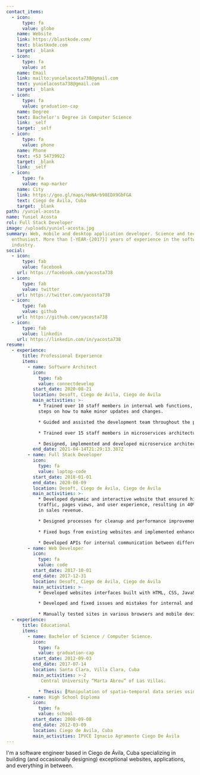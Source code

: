 ```yaml
---
contact_items:
  - icon:
      type: fa
      value: globe
    name: Website
    link: https://blastkode.com/
    text: blastkode.com
    target: _blank
  - icon:
      type: fa
      value: at
    name: Email
    link: mailto:yunielacosta738@gmail.com
    text: yunielacosta738@gmail.com
    target: _blank
  - icon:
      type: fa
      value: graduation-cap
    name: Degree
    text: Bachelor's Degree in Computer Science
    link: _self
    target: _self
  - icon:
      type: fa
      value: phone
    name: Phone
    text: +53 54739922
    target: _blank
    link: _self
  - icon:
      type: fa
      value: map-marker
    name: City
    link: https://goo.gl/maps/HoNArb98EDX9GbFGA
    text: Ciego de Ávila, Cuba
    target: _blank
path: /yuniel-acosta
name: Yuniel Acosta
rol: Full Stack Developer
image: /uploads/yuniel-acosta.jpg
summary: Web, mobile and desktop application developer. Science and technology
  enthusiast. More than [-YEAR-{2017}] years of experience in the software
  industry.
social:
  - icon:
      type: fab
      value: facebook
    url: https://facebook.com/yacosta738
  - icon:
      type: fab
      value: twitter
    url: https://twitter.com/yacosta738
  - icon:
      type: fab
      value: github
    url: https://github.com/yacosta738
  - icon:
      type: fab
      value: linkedin
    url: https://linkedin.com/in/yacosta738
resume:
  - experience:
      title: Professional Experience
      items:
        - name: Software Architect
          icon:
            type: fab
            value: connectdevelop
          start_date: 2020-08-21
          location: Desoft, Ciego de Ávila, Ciego de Ávila
          main_activities: >-
            * Trained over 10 staff members in internal web functions, including
            steps on how to make minor updates and changes.

            * Guided and assisted the development team throughout the process of implementing software requirements with new technologies.

            * Trained over 15 staff members in microservices architecture with Kubernetes and Istio.

            * Designed, implemented and developed microservice architecture for online reputation management system.
          end_date: 2021-04-14T21:29:13.387Z
        - name: Full Stack Developer
          icon:
            type: fa
            value: laptop-code
          start_date: 2018-01-01
          end_date: 2020-08-09
          location: Desoft, Ciego de Ávila, Ciego de Ávila
          main_activities: >-
            * Developed dynamic and interactive website that ensured high
            traffic, pages views, and user experience, resulting in 40% increase
            in sales revenue.

            * Designed processes for cleanup and performance improvement that minimized downtime by 13%.

            * Fixed bugs from existing websites and implemented enhancements that significantly improved web functionality and speed.

            * Developed APIs for internal communication between different systems.
        - name: Web Developer
          icon:
            type: fa
            value: code
          start_date: 2017-10-01
          end_date: 2017-12-31
          location: Desoft, Ciego de Ávila, Ciego de Ávila
          main_activities: >-
            * Developed websites interfaces built with HTML, CSS, JavaScript.

            * Developed and fixed issues and mistakes for internal and client websites that mainly use HTML, CSS, JavaScript, Typescript, Angular and Vuejs.

            * Manually tested sites in various browsers and mobile devices to ensure cross-browser compatibility and responsiveness.
  - experience:
      title: Educational
      items:
        - name: Bachelor of Science / Computer Science.
          icon:
            type: fa
            value: graduation-cap
          start_date: 2012-09-03
          end_date: 2017-07-14
          location: Santa Clara, Villa Clara, Cuba
          main_activities: >-2
             Central University “Marta Abreu” of Las Villas.

            * Thesis: [Manipulation of spatio-temporal data series using scientific and geographic data formats in R](https://dspace.uclv.edu.cu/handle/123456789/9227)
        - name: High School Diploma
          icon:
            type: fa
            value: school
          start_date: 2008-09-08
          end_date: 2012-03-09
          location: Ciego de Ávila, Cuba
          main_activities: IPVCE Ignacio Agramonte Ciego De Ávila
---
```


I'm a software engineer based in Ciego de Ávila, Cuba specializing in building (and occasionally designing) exceptional websites, applications, and everything in between.
